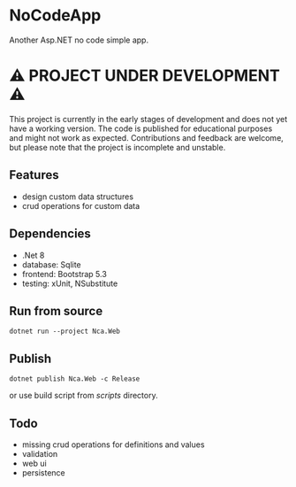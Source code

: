 # NoCodeApp

Another Asp.NET no code simple app.

# ⚠️ PROJECT UNDER DEVELOPMENT ⚠️

This project is currently in the early stages of development and does not yet have a working version.
The code is published for educational purposes and might not work as expected.
Contributions and feedback are welcome, but please note that the project is incomplete and unstable.

## Features

- design custom data structures
- crud operations for custom data

## Dependencies

- .Net 8
- database: Sqlite
- frontend: Bootstrap 5.3
- testing: xUnit, NSubstitute

## Run from source
```
dotnet run --project Nca.Web
```

## Publish
```
dotnet publish Nca.Web -c Release
```
or use build script from _scripts_ directory.

## Todo

- missing crud operations for definitions and values
- validation
- web ui
- persistence
